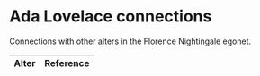 # Ada Lovelace connections
Connections with other alters in the Florence Nightingale egonet.

| Alter  | Reference|
| ------------- |------------- |
